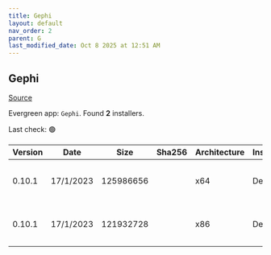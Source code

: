 ```yaml
---
title: Gephi
layout: default
nav_order: 2
parent: G
last_modified_date: Oct 8 2025 at 12:51 AM
---
```


## Gephi

[Source](https://gephi.org/)

Evergreen app: `Gephi`. Found **2** installers.

Last check: 🟢

| Version | Date      | Size      | Sha256 | Architecture | InstallerType | Type | URI                                                                                                                                                                            |
| ------- | --------- | --------- | ------ | ------------ | ------------- | ---- | ------------------------------------------------------------------------------------------------------------------------------------------------------------------------------ |
| 0.10.1  | 17/1/2023 | 125986656 |        | x64          | Default       | exe  | [https://github.com/gephi/gephi/releases/download/v0.10.1/gephi-0.10.1-windows-x64.exe](https://github.com/gephi/gephi/releases/download/v0.10.1/gephi-0.10.1-windows-x64.exe) |
| 0.10.1  | 17/1/2023 | 121932728 |        | x86          | Default       | exe  | [https://github.com/gephi/gephi/releases/download/v0.10.1/gephi-0.10.1-windows-x32.exe](https://github.com/gephi/gephi/releases/download/v0.10.1/gephi-0.10.1-windows-x32.exe) |
